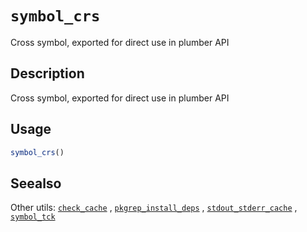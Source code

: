# `symbol_crs`

Cross symbol, exported for direct use in plumber API


## Description

Cross symbol, exported for direct use in plumber API


## Usage

```r
symbol_crs()
```


## Seealso

Other utils:
 [`check_cache`](#checkcache) ,
 [`pkgrep_install_deps`](#pkgrepinstalldeps) ,
 [`stdout_stderr_cache`](#stdoutstderrcache) ,
 [`symbol_tck`](#symboltck)


